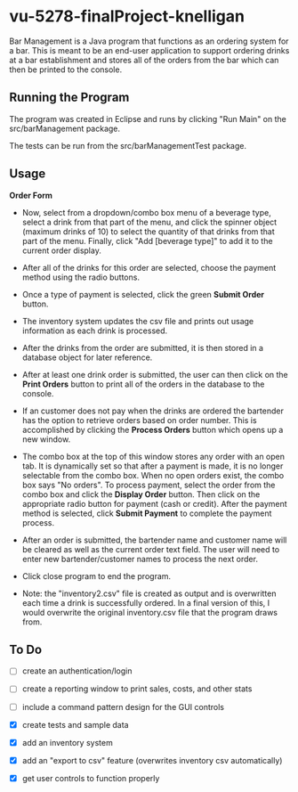 # vu-5278-finalProject-knelligan


Bar Management is a Java program that functions as an ordering system for a bar.  This is meant to be an end-user application to support ordering drinks at a bar establishment and stores all of the orders from the bar which can then be printed to the console.

## Running the Program

The program was created in Eclipse and runs by clicking "Run Main" on the src/barManagement package.

The tests can be run from the src/barManagementTest package.

## Usage

**Order Form**
* Now, select from a dropdown/combo box menu of a beverage type, select a drink from that part of the menu, and click the spinner object (maximum drinks of 10) to select the quantity of that drinks from that part of the menu. Finally, click "Add [beverage type]" to add it to the current order display.

* After all of the drinks for this order are selected, choose the payment method using the radio buttons.

* Once a type of payment is selected, click the green **Submit Order** button.

* The inventory system updates the csv file and prints out usage information as each drink is processed.

* After the drinks from the order are submitted, it is then stored in a database object for later reference.

* After at least one drink order is submitted, the user can then click on the **Print Orders** button to print all of the orders in the database to the console.

* If an customer does not pay when the drinks are ordered the bartender has the option to retrieve orders based on order number. This is accomplished by clicking the **Process Orders** button which opens up a new window. 

* The combo box at the top of this window stores any order with an open tab. It is dynamically set so that after a payment is made, it is no longer selectable from the combo box. When no open orders exist, the combo box says "No orders".  To process payment, select the order from the combo box and click the **Display Order** button. Then click on the appropriate radio button for payment (cash or credit). After the payment method is selected, click **Submit Payment** to complete the payment process.

* After an order is submitted, the bartender name and customer name will be cleared as well as the current order text field.  The user will need to enter new bartender/customer names to process the next order.

* Click close program to end the program.

* Note: the "inventory2.csv" file is created as output and is overwritten each time a drink is successfully ordered. In a final version of this, I would overwrite the original inventory.csv file that the program draws from.




## To Do
- [ ] create an authentication/login
- [ ] create a reporting window to print sales, costs, and other stats
- [ ] include a command pattern design for the GUI controls
- [x] create tests and sample data
- [x] add an inventory system 
- [x] add an "export to csv" feature (overwrites inventory csv automatically)
- [x] get user controls to function properly


